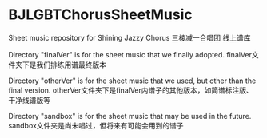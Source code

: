 BJLGBTChorusSheetMusic
======================

Sheet music repository for Shining Jazzy Chorus
三棱减一合唱团 线上谱库

Directory "finalVer" is for the sheet music that we finally adopted.
finalVer文件夹下是我们排练用谱最终版本

Directory "otherVer" is for the sheet music that we used, but other than the final version.
otherVer文件夹下是finalVer内谱子的其他版本，如简谱标注版、干净线谱版等

Directory "sandbox" is for the sheet music that may be used in the future.
sandbox文件夹是尚未唱过，但将来有可能会用到的谱子
